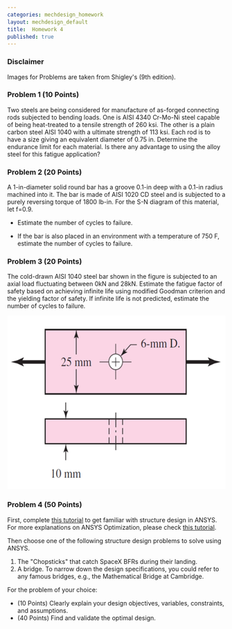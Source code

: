 ```yaml
---
categories: mechdesign_homework
layout: mechdesign_default
title:  Homework 4
published: true
---
```

<style TYPE="text/css">
code.has-jax {font: inherit; font-size: 100%; background: inherit; border: inherit;}
</style>
<script type="text/x-mathjax-config">
MathJax.Hub.Config({
    tex2jax: {
        inlineMath: [['$','$'], ['\\(','\\)']],
        skipTags: ['script', 'noscript', 'style', 'textarea', 'pre'] // removed 'code' entry
    }
});
MathJax.Hub.Queue(function() {
    var all = MathJax.Hub.getAllJax(), i;
    for(i = 0; i < all.length; i += 1) {
        all[i].SourceElement().parentNode.className += ' has-jax';
    }
});
</script>
<script type="text/javascript" async
  src="https://cdnjs.cloudflare.com/ajax/libs/mathjax/2.7.1/MathJax.js?config=TeX-AMS-MML_HTMLorMML">
</script>

### Disclaimer
Images for Problems are taken from Shigley's (9th edition).

### Problem 1 (10 Points)

Two steels are being considered for manufacture of as-forged connecting rods subjected to 
bending loads. One is AISI 4340 Cr-Mo-Ni steel capable of being heat-treated to a tensile 
strength of 260 ksi. The other is a plain carbon steel AISI 1040 with a ultimate strength of 
113 ksi. Each rod is to have a size giving an equivalent diameter of 0.75 in. Determine the 
endurance limit for each material. Is there any advantage to using the alloy steel for this 
fatigue application?

### Problem 2 (20 Points)

A 1-in-diameter solid round bar has a groove 0.1-in deep with a 0.1-in radius machined into it.
 The bar is made of AISI 1020 CD steel and is subjected to a purely reversing torque of 1800 
 lb-in. For the S-N diagram of this material, let f=0.9.
 
* Estimate the number of cycles to failure.

* If the bar is also placed in an environment with a temperature of 750 F, estimate the 
number of cycles to failure.

### Problem 3 (20 Points)
The cold-drawn AISI 1040 steel bar shown in the figure is subjected to an axial load 
fluctuating between 0kN and 28kN. Estimate the fatigue factor of safety based on achieving 
infinite life using modified Goodman criterion and the yielding factor of safety. 
If infinite life is not predicted, estimate the number of cycles to failure.

<img src="/_images/mechdesign/hw3_1.png" alt="Drawing" style="height: 400px;"/> 

### Problem 4 (50 Points)
First, complete [this tutorial](https://courses.ansys.com/index.php/courses/plate-with-a-hole-optimization/lessons/problem-specification-lesson-1-30/) to get familiar with structure design in ANSYS. 
For more explanations on ANSYS Optimization, please check [this tutorial](https://designinformaticslab.github.io/productdesign_tutorial/2016/11/20/ansys.html).

Then choose one of the following structure design problems to solve using ANSYS.
1. The "Chopsticks" that catch SpaceX BFRs during their landing.
2. A bridge. To narrow down the design specifications, you could refer to any famous bridges, e.g., the Mathematical Bridge at Cambridge. 

For the problem of your choice: 
* (10 Points) Clearly explain your design objectives, variables, constraints, and assumptions.
* (40 Points) Find and validate the optimal design.
   


